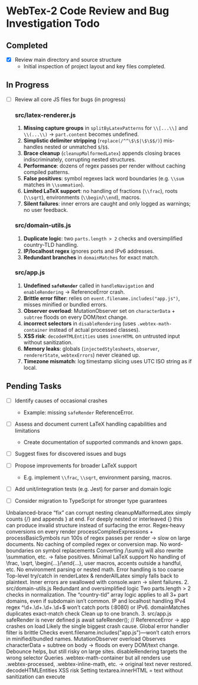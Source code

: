 # WebTex-2 Code Review and Bug Investigation Todo

## Completed
- [x] Review main directory and source structure
  - Initial inspection of project layout and key files completed.

## In Progress
- [ ] Review all core JS files for bugs (in progress)
  
  ### src/latex-renderer.js
  1. **Missing capture groups** in `splitByLatexPatterns` for `\\[...\\]` and `\\(...\\)` → `part.content` becomes undefined.
  2. **Simplistic delimiter stripping** (`replace(/^^\$\$|\$\$$/)`) mis-handles nested or unmatched `$`/`$$`.
  3. **Brace cleanup** (`cleanupMalformedLatex`) appends closing braces indiscriminately, corrupting nested structures.
  4. **Performance**: dozens of regex passes per render without caching compiled patterns.
  5. **False positives**: symbol regexes lack word boundaries (e.g. `\\sum` matches in `\\summation`).
  6. **Limited LaTeX support**: no handling of fractions (`\\frac`), roots (`\\sqrt`), environments (`\\begin`/`\\end`), macros.
  7. **Silent failures**: inner errors are caught and only logged as warnings; no user feedback.

  ### src/domain-utils.js
  1. **Duplicate logic**: two `parts.length > 2` checks and oversimplified country-TLD handling.
  2. **IP/localhost regex** ignores ports and IPv6 addresses.
  3. **Redundant branches** in `domainMatches` for exact match.

  ### src/app.js
  1. **Undefined `safeRender`** called in `handleNavigation` and `enableRendering` → ReferenceError crash.
  2. **Brittle error filter**: relies on `event.filename.includes("app.js")`, misses minified or bundled errors.
  3. **Observer overload**: MutationObserver set on `characterData` + `subtree` floods on every DOM/text change.
  4. **incorrect selectors** in `disableRendering` (uses `.webtex-math-container` instead of actual processed classes).
  5. **XSS risk**: `decodeHTMLEntities` uses `innerHTML` on untrusted input without sanitization.
  6. **Memory leaks**: globals (`injectedStylesheets`, `observer`, `rendererState`, `webtexErrors`) never cleaned up.
  7. **Timezone mismatch**: log timestamp slicing uses UTC ISO string as if local.

## Pending Tasks
- [ ] Identify causes of occasional crashes
  - Example: missing `safeRender` ReferenceError.
- [ ] Assess and document current LaTeX handling capabilities and limitations
  - Create documentation of supported commands and known gaps.
- [ ] Suggest fixes for discovered issues and bugs
- [ ] Propose improvements for broader LaTeX support
  - E.g. implement `\\frac`, `\\sqrt`, environment parsing, macros.
- [ ] Add unit/integration tests (e.g. Jest) for parser and domain logic
- [ ] Consider migration to TypeScript for stronger type guarantees




Unbalanced-brace “fix” can corrupt nesting
cleanupMalformedLatex
 simply counts {/} and appends } at end. For deeply nested or interleaved {} this can produce invalid structure instead of surfacing the error.
Regex‐heavy conversions on every render
processComplexExpressions
 + 
processBasicSymbols
 run 100s of regex passes per render → slow on large documents.
No caching of compiled regex or conversion map.
No word-boundaries on symbol replacements
Converting /\\sum/g will also rewrite \summation, etc. → false positives.
Minimal LaTeX support
No handling of \frac, \sqrt, \begin{…}/\end{…}, user macros, accents outside a handful, etc.
No environment parsing or nested math.
Error handling is too coarse
Top-level try/catch in 
renderLatex
 & 
renderAllLatex
 simply falls back to plaintext.
Inner errors are swallowed with console.warn → silent failures.
2. src/domain-utils.js
Redundant and oversimplified logic
Two parts.length > 2 checks in normalization.
The “country-tld” array logic applies to all 3+ part domains, even if subdomain isn’t common.
IP and localhost handling
IPv4 regex ^\d+\.\d+\.\d+\.\d+$ won’t catch ports (:8080) or IPv6.
domainMatches
 duplicates exact-match check
Clean up to one branch.
3. src/app.js
safeRender
 is never defined
js
await safeRender();  // ReferenceError → app crashes on load
Likely the single biggest crash cause.
Global error handler filter is brittle
Checks event.filename.includes("app.js")—won’t catch errors in minified/bundled names.
MutationObserver overload
Observes characterData + subtree on body → floods on every DOM/text change. Debounce helps, but still risky on large sites.
disableRendering
 targets the wrong selector
Queries .webtex-math-container but all renders use .webtex-processed, .webtex-inline-math, etc. → original text never restored.
decodeHTMLEntities
 XSS risk
Setting textarea.innerHTML = text without sanitization can execute <script> if present.
Memory leaks & globals
injectedStylesheets, observer, rendererState, webtexErrors never fully cleaned up if 
disableRendering
 isn’t called.
Timezone mismatch in logs
Uses toISOString() (UTC) but slices as if local time.
4. Build, docs & testing
No unit/integration tests for any parser or domain logic.
No documentation listing supported LaTeX commands or known limitations.
Entire codebase is JavaScript; migrating to TypeScript would catch many of these errors at compile-time.
Recommended next steps
Fix 
safeRender
 (or point it to the existing render function).
Revise 
splitByLatexPatterns
 to use capturing groups:
js
/\$\$([\s\S]+?)\$\$/g,
/\$([\s\S]+?)\$/g,
/\\\[([\s\S]+?)\\\]/g,
/\\\(([\s\S]+?)\\\)/g
Add \b/lookarounds to symbol regexes to avoid over-matching.
Throttle or scope the MutationObserver to avoid flooding.
Enhance error reporting so users know which LaTeX failed and why.
Add a test suite (e.g. Jest) covering a broad variety of valid/invalid LaTeX.
Document supported commands and known gaps.
Consider migrating to TypeScript for stronger guarantees.
Let me know which of these you’d like to tackle first, or if you’d like me to start implementing any of the above fixes.